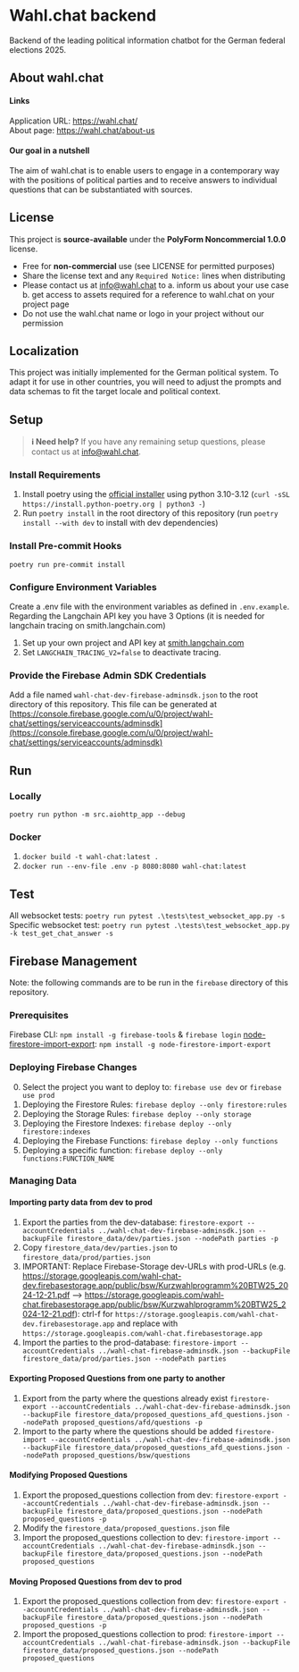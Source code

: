 <!--
SPDX-FileCopyrightText: 2025 2025 wahl.chat

SPDX-License-Identifier: PolyForm-Noncommercial-1.0.0
-->

# Wahl.chat backend
Backend of the leading political information chatbot for the German federal elections 2025.

## About wahl.chat
#### Links
Application URL: https://wahl.chat/ </br>
About page: https://wahl.chat/about-us </br>

#### Our goal in a nutshell
The aim of wahl.chat is to enable users to engage in a contemporary way with the positions of political parties and to receive answers to individual questions that can be substantiated with sources.

## License
This project is **source-available** under the **PolyForm Noncommercial 1.0.0** license.
- Free for **non-commercial** use (see LICENSE for permitted purposes)
- Share the license text and any `Required Notice:` lines when distributing
- Please contact us at info@wahl.chat to
a. inform us about your use case
b. get access to assets required for a reference to wahl.chat on your project page
- Do not use the wahl.chat name or logo in your project without our permission

## Localization
This project was initially implemented for the German political system.
To adapt it for use in other countries, you will need to adjust the prompts and data schemas to fit the target locale and political context.



## Setup

> **ℹ️ Need help?**
> If you have any remaining setup questions, please contact us at [info@wahl.chat](mailto:info@wahl.chat).


### Install Requirements
1. Install poetry using the [official installer](https://python-poetry.org/docs/#installing-with-the-official-installer) using python 3.10-3.12 (`curl -sSL https://install.python-poetry.org | python3 -`)
2. Run `poetry install` in the root directory of this repository (run `poetry install --with dev` to install with dev dependencies)

### Install Pre-commit Hooks
`poetry run pre-commit install`

### Configure Environment Variables
Create a .env file with the environment variables as defined in `.env.example`.
Regarding the Langchain API key you have 3 Options (it is needed for langchain tracing on smith.langchain.com)
1. Set up your own project and API key at [smith.langchain.com](https://smith.langchain.com)
3. Set `LANGCHAIN_TRACING_V2=false` to deactivate tracing.

### Provide the Firebase Admin SDK Credentials
Add a file named `wahl-chat-dev-firebase-adminsdk.json` to the root directory of this repository. This file can be generated at [https://console.firebase.google.com/u/0/project/wahl-chat/settings/serviceaccounts/adminsdk](https://console.firebase.google.com/u/0/project/wahl-chat/settings/serviceaccounts/adminsdk)

## Run
### Locally
`poetry run python -m src.aiohttp_app --debug`

### Docker
1. `docker build -t wahl-chat:latest .`
2. `docker run --env-file .env -p 8080:8080 wahl-chat:latest`


## Test
All websocket tests: `poetry run pytest .\tests\test_websocket_app.py -s`
Specific websocket test: `poetry run pytest .\tests\test_websocket_app.py -k test_get_chat_answer -s`


## Firebase Management
Note: the following commands are to be run in the `firebase` directory of this repository.

### Prerequisites
Firebase CLI: `npm install -g firebase-tools` & `firebase login`
[node-firestore-import-export](https://github.com/jloosli/node-firestore-import-export/): `npm install -g node-firestore-import-export`

### Deploying Firebase Changes
0. Select the project you want to deploy to: `firebase use dev` or `firebase use prod`
1. Deploying the Firestore Rules: `firebase deploy --only firestore:rules`
2. Deploying the Storage Rules: `firebase deploy --only storage`
3. Deploying the Firestore Indexes: `firebase deploy --only firestore:indexes`
4. Deploying the Firebase Functions: `firebase deploy --only functions`
5. Deploying a specific function: `firebase deploy --only functions:FUNCTION_NAME`

### Managing Data
#### Importing party data from dev to prod
1. Export the parties from the dev-database: `firestore-export --accountCredentials ../wahl-chat-dev-firebase-adminsdk.json --backupFile firestore_data/dev/parties.json --nodePath parties -p`
2. Copy `firestore_data/dev/parties.json` to `firestore_data/prod/parties.json`
3. IMPORTANT: Replace Firebase-Storage dev-URLs with prod-URLs (e.g. https://storage.googleapis.com/wahl-chat-dev.firebasestorage.app/public/bsw/Kurzwahlprogramm%20BTW25_2024-12-21.pdf --> https://storage.googleapis.com/wahl-chat.firebasestorage.app/public/bsw/Kurzwahlprogramm%20BTW25_2024-12-21.pdf): ctrl-f for `https://storage.googleapis.com/wahl-chat-dev.firebasestorage.app` and replace with `https://storage.googleapis.com/wahl-chat.firebasestorage.app`
4. Import the parties to the prod-database: `firestore-import --accountCredentials ../wahl-chat-firebase-adminsdk.json --backupFile firestore_data/prod/parties.json --nodePath parties`

#### Exporting Proposed Questions from one party to another
1. Export from the party where the questions already exist `firestore-export --accountCredentials ../wahl-chat-dev-firebase-adminsdk.json --backupFile firestore_data/proposed_questions_afd_questions.json --nodePath proposed_questions/afd/questions -p`
2. Import to the party where the questions should be added `firestore-import --accountCredentials ../wahl-chat-dev-firebase-adminsdk.json --backupFile firestore_data/proposed_questions_afd_questions.json --nodePath proposed_questions/bsw/questions`

#### Modifying Proposed Questions
1. Export the proposed_questions collection from dev: `firestore-export --accountCredentials ../wahl-chat-dev-firebase-adminsdk.json --backupFile firestore_data/proposed_questions.json --nodePath proposed_questions -p`
2. Modify the `firestore_data/proposed_questions.json` file
3. Import the proposed_questions collection to dev: `firestore-import --accountCredentials ../wahl-chat-dev-firebase-adminsdk.json --backupFile firestore_data/proposed_questions.json --nodePath proposed_questions`

#### Moving Proposed Questions from dev to prod
1. Export the proposed_questions collection from dev: `firestore-export --accountCredentials ../wahl-chat-dev-firebase-adminsdk.json --backupFile firestore_data/proposed_questions.json --nodePath proposed_questions -p`
2. Import the proposed_questions collection to prod: `firestore-import --accountCredentials ../wahl-chat-firebase-adminsdk.json --backupFile firestore_data/proposed_questions.json --nodePath proposed_questions`
